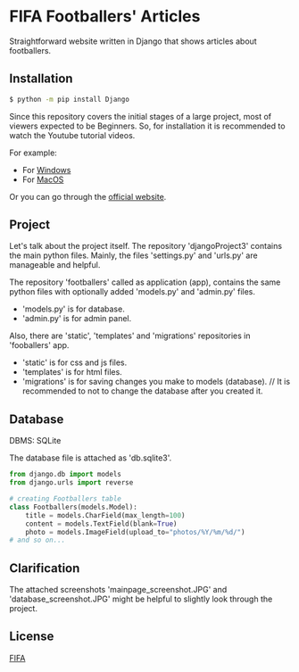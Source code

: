 # FIFA Footballers' Articles
Straightforward website written in Django that shows articles about footballers.

## Installation
```bash
$ python -m pip install Django
```
Since this repository covers the initial stages of a large project, most of viewers expected to be Beginners. So, for installation it is recommended to watch the Youtube tutorial videos.

For example:
- For [Windows](https://youtu.be/IwTwoZgo8ZA)
- For [MacOS](https://youtu.be/96OaaMwL5Ps)

Or you can go through the [official website](https://docs.djangoproject.com/en/4.1/topics/install/).


## Project
Let's talk about the project itself.
The repository 'djangoProject3' contains the main python files. Mainly, the files 'settings.py' and 'urls.py' are manageable and helpful.

The repository 'footballers' called as application (app), contains the same python files with optionally added 'models.py' and 'admin.py' files. 
- 'models.py' is for database.
- 'admin.py' is for admin panel.


Also, there are 'static', 'templates' and 'migrations' repositories in 'fooballers' app.
- 'static' is for css and js files.
- 'templates' is for html files.
- 'migrations' is for saving changes you make to models (database). // It is recommended to not to change the database after you created it.


## Database
DBMS: SQLite

The database file is attached as 'db.sqlite3'.

```python
from django.db import models
from django.urls import reverse

# creating Footballers table
class Footballers(models.Model):
    title = models.CharField(max_length=100)
    content = models.TextField(blank=True)
    photo = models.ImageField(upload_to="photos/%Y/%m/%d/")
# and so on...
```

## Clarification
The attached screenshots 'mainpage_screenshot.JPG' and 'database_screenshot.JPG' might be helpful to slightly look through the project.


## License
[FIFA](https://www.fifa.com/)
